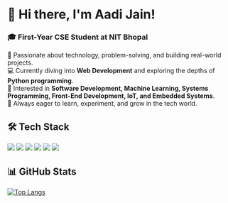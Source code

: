 # 👋 Hi there, I'm Aadi Jain!  
### 🎓 First-Year CSE Student at NIT Bhopal  

🚀 Passionate about technology, problem-solving, and building real-world projects.  
💻 Currently diving into **Web Development** and exploring the depths of **Python programming**.  
🎯 Interested in **Software Development, Machine Learning, Systems Programming, Front-End Development, IoT, and Embedded Systems**.  
🌱 Always eager to learn, experiment, and grow in the tech world.  

## 🛠 Tech Stack  
  
<p>  
  <img src="https://img.shields.io/badge/Python-3776AB?style=for-the-badge&logo=python&logoColor=white" />  
  <img src="https://img.shields.io/badge/C-00599C?style=for-the-badge&logo=c&logoColor=white" />  
  <img src="https://img.shields.io/badge/HTML5-E34F26?style=for-the-badge&logo=html5&logoColor=white" />  
  <img src="https://img.shields.io/badge/CSS3-1572B6?style=for-the-badge&logo=css3&logoColor=white" />  
  <img src="https://img.shields.io/badge/JavaScript-F7DF1E?style=for-the-badge&logo=javascript&logoColor=black" />  
  <img src="https://img.shields.io/badge/React-61DAFB?style=for-the-badge&logo=react&logoColor=black" />  
</p>  

## 📊 GitHub Stats  
[![Top Langs](https://github-readme-stats.vercel.app/api/top-langs/?username=AadiJainTikamgarh&layout=compact&langs_count=6&exclude_repo=some-repository-name&hide=glsl,typescript,c%2B%2B&theme=dark)](https://github.com/AadiJainTikamgarh/github-readme-stats)
